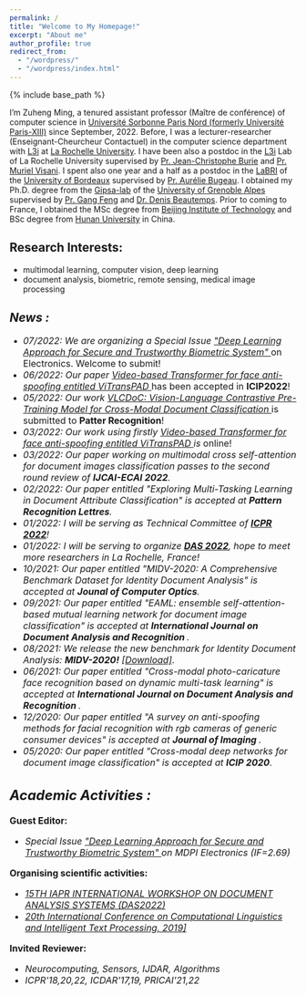 ```yaml
---
permalink: /
title: "Welcome to My Homepage!"
excerpt: "About me"
author_profile: true
redirect_from: 
  - "/wordpress/"
  - "/wordpress/index.html"
---
```


{% include base_path %}

I’m Zuheng Ming, a tenured assistant professor (Maître de conférence) of computer science in [Université Sorbonne Paris Nord (formerly Université Paris-XIII)](https://www.univ-paris13.fr/) since September, 2022. Before, I was  a lecturer-researcher (Enseignant-Cheurcheur Contactuel) in the computer science department with [L3i](https://l3i.univ-larochelle.fr/) at [La Rochelle University](https://www.univ-larochelle.fr/en/). I have  been also a postdoc in the [L3i](https://l3i.univ-larochelle.fr/) Lab of La Rochelle University supervised by [Pr. Jean-Christophe Burie](https://l3i.univ-larochelle.fr/Burie-Jean-Christophe-MCF-HDR) and [Pr. Muriel Visani](https://pageperso.univ-lr.fr/mvisani/). I spent also one year and a half as a postdoc in the [LaBRI](https://www.labri.fr/) of the [University of Bordeaux](https://www.u-bordeaux.com/) supervised by [Pr. Aurélie Bugeau](https://www.labri.fr/perso/bugeau/index.php). I obtained my Ph.D. degree from the [Gipsa-lab](http://www.gipsa-lab.grenoble-inp.fr/index.php) of the [University of Grenoble Alpes](https://www.univ-grenoble-alpes.fr/) supervised by [Pr. Gang Feng](https://www.grenoble-inp.fr/fr/personnel/m-feng-gang) and [Dr. Denis Beautemps](https://scholar.google.fr/citations?user=IUBvHCcAAAAJ&hl=fr). Prior to coming to France, I obtained the MSc degree from [Beijing Institute of Technology](https://english.bit.edu.cn/) and BSc degree from [Hunan University](http://www-en.hnu.edu.cn/index.htm) in China.

## Research Interests: 
- multimodal learning, computer vision, deep learning 
- document analysis, biometric, remote sensing, medical image processing

<!--
My research interests span in computer vision, multimodal learning and deep learning as well as its applications.  
- Applications: Biometrics (face anti-spoofing, face recognition, face detection); document images classifications; interdisciplinary applications of deep learning
- Methods: Supervised/Self-supervised deep learning methods (Transformers, CNNs, ...); Multimodal learning (language-vision), Multi-task learning and Metric learning; 
- Data: Natural images, heterogeneous data (text, visiaul images, 3D depth images, caricatures)  
-->

## *News :* 
- <font size=3><em>07/2022: We are organizing a Special Issue <a href="https://www.mdpi.com/journal/electronics/special_issues/RY06T6PGQ0">"Deep Learning Approach for Secure and Trustworthy Biometric System" </a></em> on Electronics. Welcome to submit!
- <font size=3><em>06/2022: Our paper <a href="https://arxiv.org/pdf/2203.01562.pdf" title="ViTransPAD"> Video-based Transformer for face anti-spoofing entitled ViTransPAD </a></em> has been accepted in <strong>ICIP2022</strong>!</font>
- <font size=3><em> 05/2022: Our work <a href="https://arxiv.org/pdf/2205.12029.pdf"> VLCDoC: Vision-Language Contrastive Pre-Training
Model for Cross-Modal Document Classification </a></em>  is submitted to <strong>Patter Recognition</strong>!</font>
- <font size=3><em>03/2022: Our work using firstly <a href="https://arxiv.org/pdf/2203.01562.pdf" title="ViTransPAD"> Video-based Transformer for face anti-spoofing entitled ViTransPAD </a> is </em> online!</font>
- <font size=3><em>03/2022: Our paper working on multimodal cross self-attention for document images classification passes to the second round review of <strong>IJCAI-ECAI 2022</strong>.</em></font>
- <font size=3><em>02/2022: Our paper entitled "Exploring Multi-Tasking Learning in Document Attribute Classification" is accepted at <strong>Pattern Recognition Lettres</strong>.</em></font>
- <font size=3><em>01/2022: I will be serving as Technical Committee of <strong><a href="https://www.icpr2022.com/">ICPR 2022</a></strong>!</em></font>
- <font size=3><em>01/2022: I will be serving to organize <strong><a href="https://das2022.univ-lr.fr/">DAS 2022</a></strong>, hope to meet more researchers in La Rochelle, France!</em></font>
- <font size=3><em>10/2021: Our paper entitled "MIDV-2020: A Comprehensive Benchmark Dataset for Identity Document Analysis" is accepted at <strong>Jounal of Computer Optics</strong>.</em></font>
- <font size=3><em>09/2021: Our paper entitled "EAML: ensemble self-attention-based mutual learning network for document image classification" is accepted at <strong>International Journal on Document Analysis and Recognition </strong>.</em></font>
- <font size=3><em>08/2021: We release the new benchmark for Identity Document Analysis: <strong>MIDV-2020!</strong> <a href="http://l3i-share.univ-lr.fr/MIDV2020/midv2020.html" title="MIDV2020">[Download]</a></em>.</font>
- <font size=3><em>06/2021: Our paper entitled "Cross-modal photo-caricature face recognition based on dynamic multi-task learning" is accepted at <strong>International Journal on Document Analysis and Recognition </strong>.</em></font>
- <font size=3><em>12/2020: Our paper entitled "A survey on anti-spoofing methods for facial recognition with rgb cameras of generic consumer devices" is accepted at <strong>Journal of Imaging </strong>.</em></font>
- <font size=3><em>05/2020: Our paper entitled "Cross-modal deep networks for document image classification" is accepted at <strong>ICIP 2020</strong>.</em></font>

## *Academic Activities :* 
**Guest Editor:**
  
- <font size=3><em>Special Issue <a href="https://www.mdpi.com/journal/electronics/special_issues/RY06T6PGQ0">"Deep Learning Approach for Secure and Trustworthy Biometric System" </a> on MDPI Electronics (IF=2.69)</em></font>  
  
**Organising scientific activities:**

- <font size=3><em><a href="https://das2022.univ-lr.fr/">15TH IAPR INTERNATIONAL WORKSHOP ON DOCUMENT ANALYSIS SYSTEMS (DAS2022)</a></em></font> 
- <font size=3><em><a href="http://www.cicling.org/2019/">20th International Conference on Computational Linguistics and Intelligent Text Processing, 2019]</a></em></font>  
  
**Invited Reviewer:**

- <font size=3><em>Neurocomputing, Sensors, IJDAR, Algorithms</em></font>
- <font size=3><em>ICPR'18,20,22, ICDAR'17,19, PRICAI'21,22</em></font>   
